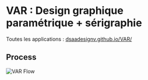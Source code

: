 # VAR : Design graphique paramétrique + sérigraphie

Toutes les applications : [dsaadesignv.github.io/VAR/](http://dsaadesignv.github.io/VAR/)

## Process

![VAR Flow](http://dsaa.designvillefontaine.com/media/img/var-flow.png)
